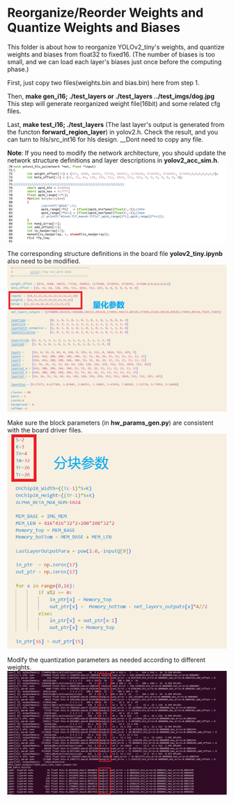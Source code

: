 # Reorganize/Reorder Weights and Quantize Weights and Biases

This folder is about how to reorganize YOLOv2_tiny's weights, and quantize weights and biases from float32 to fixed16. (The number of biases is too small, and we can load each layer's biases just once before the computing phase.)

First, just copy two files(weights.bin and bias.bin) here from step 1.

Then, __make gen_i16; ./test_layers or ./test_layers ../test_imgs/dog.jpg__ This step will generate reorganized weight file(16bit) and some related cfg files.

Last, __make test_i16; ./test_layers__ (The last layer's output is generated from the functon __forward_region_layer__) in yolov2.h. Check the result, and you can turn to hls/src_int16 for hls design. __Dont need to copy any file.

__Note__: If you need to modify the network architecture, you should update the network structure definitions and layer descriptions in __yolov2_acc_sim.h__.  
![Net_Design_Q](image/README/md/image.png)

The corresponding structure definitions in the board file __yolov2_tiny.ipynb__ also need to be modified.
![Net_Design](image/README/md/image-1.png)

Make sure the block parameters (in __hw_params_gen.py__) are consistent with the board driver files.
![Net_Design](image/README/md/image-2.png)

Modify the quantization parameters as needed according to different weights.  
![MAX_Q](image/README/md/max_q.png)
